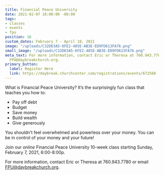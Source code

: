 ```yaml
---
title: Financial Peace University
date: 2021-02-07 18:00:00 -08:00
tags:
- classes
- events
- fpu
position: 16
custom_dates: February 7 - April 18, 2021
image: "/uploads/C32D63A5-6FE2-485E-AB3E-ED9FD613FA76.png"
small_image: "/uploads/C32D63A5-6FE2-485E-AB3E-ED9FD613FA76.png"
meta_text: For more information, contact Eric or Theresa at 760.943.7780 or email
  FPU@daybreakchurch.org.
primary_button:
  label: Register Here
  link: https://daybreak.churchcenter.com/registrations/events/672560
---
```


What is Financial Peace University?
It’s the surprisingly fun class that teaches you how to:

* Pay off debt
* Budget
* Save money
* Build wealth
* Give generously

You shouldn’t feel overwhelmed and powerless over your money. You can be in control of your money and your future!

Join our *online* Financial Peace University 10-week class starting Sunday, February 7, 2021, 6:00-8:00p. 

For more information, contact Eric or Theresa at 760.943.7780 or email [FPU@daybreakchurch.org](FPU@daybreakchurch.org). 